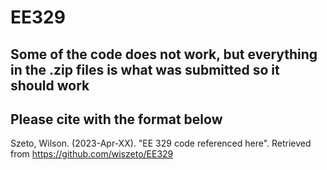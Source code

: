 # EE329

## Some of the code does not work, but everything in the .zip files is what was submitted so it should work

## Please cite with the format below

Szeto, Wilson. (2023-Apr-XX). "EE 329 code referenced here". Retrieved from https://github.com/wiszeto/EE329

